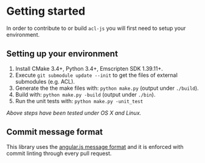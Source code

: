 # Getting started

In order to contribute to or build `acl-js` you will first need to setup your environment.

## Setting up your environment

1. Install CMake 3.4+, Python 3.4+, Emscripten SDK 1.39.11+.
2. Execute `git submodule update --init` to get the files of external submodules (e.g. ACL).
3. Generate the the make files with: `python make.py` (output under `./build`).
4. Build with: `python make.py -build` (output under `./bin`).
5. Run the unit tests with: `python make.py -unit_test`

*Above steps have been tested under OS X and Linux.*

## Commit message format

This library uses the [angular.js message format](https://github.com/angular/angular.js/blob/master/DEVELOPERS.md#commits) and it is enforced with commit linting through every pull request.
